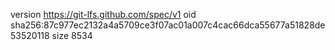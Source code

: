 version https://git-lfs.github.com/spec/v1
oid sha256:87c977ec2132a4a5709ce3f07ac01a007c4cac66dca55677a51828de53520118
size 8534
